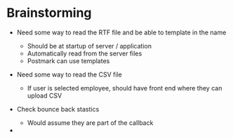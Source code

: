 # Brainstorming

* Need some way to read the RTF file and be able to template in the name
  - Should be at startup of server / application
  - Automatically read from the server files
  - Postmark can use templates

* Need some way to read the CSV file
    - If user is selected employee, should have front end where they can upload CSV

* Check bounce back stastics
    - Would assume they are part of the callback

* 